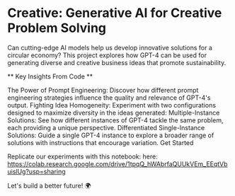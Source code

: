# Creative: Generative AI for Creative Problem Solving

Can cutting-edge AI models help us develop innovative solutions for a circular economy? This project explores how GPT-4 can be used for generating diverse and creative business ideas that promote sustainability.

** Key Insights From Code **

The Power of Prompt Engineering: Discover how different prompt engineering strategies influence the quality and relevance of GPT-4's output.
Fighting Idea Homogeneity: Experiment with two configurations designed to maximize diversity in the ideas generated:
Multiple-Instance Solutions: See how different instances of GPT-4 tackle the same problem, each providing a unique perspective.
Differentiated Single-Instance Solutions: Guide a single GPT-4 instance to explore a broader range of solutions with instructions that encourage variation.
Get Started

Replicate our experiments with this notebook: here: https://colab.research.google.com/drive/1tpqQ_hWAbrfaQUUkVEm_EEqtVbuislUg?usp=sharing

Let's build a better future! 🌍
